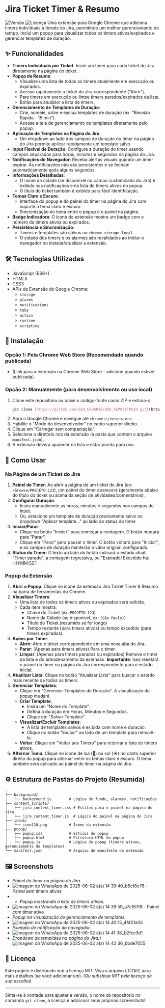 # Jira Ticket Timer & Resumo

![Versão](https://img.shields.io/badge/version-1.23-blue) ![Licença](https://img.shields.io/badge/license-MIT-green) Uma extensão para Google Chrome que adiciona timers individuais a tickets do Jira, permitindo um melhor gerenciamento de tempo. Inclui um popup para visualizar todos os timers ativos/expirados e gerenciar templates de duração.

## ✨ Funcionalidades

* **Timers Individuais por Ticket**: Inicie um timer para cada ticket do Jira diretamente na página do ticket.
* **Popup de Resumo**:
    * Visualize uma lista de todos os timers atualmente em execução ou expirados.
    * Acesse rapidamente o ticket do Jira correspondente ("Abrir").
    * Pare timers em execução ou limpe timers parados/expirados da lista.
    * Botão para atualizar a lista de timers.
* **Gerenciamento de Templates de Duração**:
    * Crie, nomeie, salve e exclua templates de duração (ex: "Reunião Rápida - 15 min").
    * Acesse a tela de gerenciamento de templates diretamente pelo popup.
* **Aplicação de Templates na Página do Jira**:
    * Um dropdown ao lado dos campos de duração do timer na página do Jira permite aplicar rapidamente um template salvo.
* **Input Flexível de Duração**: Configure a duração do timer usando campos separados para horas, minutos e segundos na página do Jira.
* **Notificações do Navegador**: Receba alertas visuais quando um timer expirar. As notificações não são persistentes e se fecham automaticamente após alguns segundos.
* **Informações Detalhadas**:
    * O nome da cidade (se disponível no campo customizado do Jira) é exibido nas notificações e na lista de timers ativos no popup.
    * O título do ticket também é exibido para fácil identificação.
* **Temas Claro e Escuro**:
    * Interface do popup e do painel do timer na página do Jira com suporte a tema claro e escuro.
    * Sincronização do tema entre o popup e o painel na página.
* **Badge Indicadora**: O ícone da extensão mostra um badge com o número de timers ativos ou expirados.
* **Persistência e Sincronização**:
    * Timers e templates são salvos no `chrome.storage.local`.
    * O estado dos timers e os alarmes são revalidados ao iniciar o navegador ou instalar/atualizar a extensão.

## 🛠️ Tecnologias Utilizadas

* JavaScript (ES6+)
* HTML5
* CSS3
* APIs de Extensão do Google Chrome:
    * `storage`
    * `alarms`
    * `notifications`
    * `tabs`
    * `action`
    * `runtime`
    * `scripting`

## 🚀 Instalação

### Opção 1: Pela Chrome Web Store (Recomendado quando publicada)

* (Link para a extensão na Chrome Web Store - adicione quando estiver publicada)

### Opção 2: Manualmente (para desenvolvimento ou uso local)

1.  Clone este repositório ou baixe o código-fonte como ZIP e extraia-o.
    ```bash
    git clone [https://github.com/SEU_USUARIO/SEU_REPOSITORIO.git](https://github.com/SEU_USUARIO/SEU_REPOSITORIO.git)
    ```
2.  Abra o Google Chrome e navegue até `chrome://extensions`.
3.  Habilite o "Modo do desenvolvedor" no canto superior direito.
4.  Clique em "Carregar sem compactação".
5.  Selecione o diretório raiz da extensão (a pasta que contém o arquivo `manifest.json`).
6.  A extensão deverá aparecer na lista e estar pronta para uso.

## 📖 Como Usar

### Na Página de um Ticket do Jira

1.  **Painel do Timer**: Ao abrir a página de um ticket do Jira (ex: `/browse/PROJETO-123`), um painel do timer aparecerá (geralmente abaixo do título do ticket ou acima da seção de atividades/comentários).
2.  **Configurar Duração**:
    * Insira manualmente as horas, minutos e segundos nos campos de input.
    * Ou, selecione um template de duração previamente salvo no dropdown "Aplicar template..." ao lado do status do timer.
3.  **Iniciar/Parar**:
    * Clique no botão "Iniciar" para começar a contagem. O botão mudará para "Parar".
    * Clique em "Parar" para pausar o timer. O botão voltará para "Iniciar", e os campos de duração manterão o valor original configurado.
4.  **Status do Timer**: O texto ao lado do botão indicará o estado atual: "Timer parado", a contagem regressiva, ou "Expirado! Excedido há: HH:MM:SS".

### Popup da Extensão

1.  **Abrir o Popup**: Clique no ícone da extensão Jira Ticket Timer & Resumo na barra de ferramentas do Chrome.
2.  **Visualizar Timers**:
    * Uma lista de todos os timers ativos ou expirados será exibida.
    * Cada item mostra:
        * Chave do Ticket (ex: `PROJETO-123`)
        * Nome da Cidade (se disponível, ex: `(São Paulo)`)
        * Título do Ticket (resumido se for longo)
        * Tempo restante (para timers ativos) ou tempo excedido (para timers expirados).
3.  **Ações por Timer**:
    * **Abrir**: Abre o ticket correspondente em uma nova aba do Jira.
    * **Parar**: (Apenas para timers ativos) Para o timer.
    * **Limpar**: (Apenas para timers parados ou expirados) Remove o timer da lista e do armazenamento da extensão. **Importante**: Isso resetará o painel do timer na página do Jira correspondente para o estado inicial.
4.  **Atualizar Lista**: Clique no botão "Atualizar Lista" para buscar o estado mais recente de todos os timers.
5.  **Gerenciar Templates**:
    * Clique em "Gerenciar Templates de Duração". A visualização do popup mudará.
    * **Criar Template**:
        * Insira um "Nome do Template".
        * Defina a duração em Horas, Minutos e Segundos.
        * Clique em "Salvar Template".
    * **Visualizar/Excluir Templates**:
        * A lista de templates salvos é exibida com nome e duração.
        * Clique no botão "Excluir" ao lado de um template para removê-lo.
    * **Voltar**: Clique em "Voltar aos Timers" para retornar à lista de timers ativos.
6.  **Alternar Tema**: Clique no ícone de lua (🌙) ou sol (☀️) no canto superior direito do popup para alternar entre os temas claro e escuro. O tema também será aplicado ao painel do timer na página do Jira.

## ⚙️ Estrutura de Pastas do Projeto (Resumida)

```
.
├── background/
│   └── background.js        # Lógica de fundo, alarmes, notificações
├── content_scripts/
│   ├── jira_content_timer.css # Estilos para o painel na página do Jira
│   └── jira_content_timer.js  # Lógica do painel na página do Jira
├── icons/
│   └── icon128.png          # Ícone da extensão
├── popup/
│   ├── popup.css            # Estilos do popup
│   ├── popup.html           # Estrutura HTML do popup
│   └── popup.js             # Lógica do popup (timers ativos, gerenciamento de templates)
└── manifest.json            # Arquivo de manifesto da extensão
```

## 🖼️ Screenshots

* *Painel do timer na página do Jira.*
* ![Imagem do WhatsApp de 2025-06-02 à(s) 14 39 40_b6cf8c76](https://github.com/user-attachments/assets/241cbf39-8547-40f7-aef3-4244b601eab0) - Painel sem timers ativos
* * *Popup mostrando a lista de timers ativos.*
* ![Imagem do WhatsApp de 2025-06-02 à(s) 14 39 59_a7c187f8](https://github.com/user-attachments/assets/29e193b7-818d-482c-9742-8b64b7d9182b) - Painel com timer ativo
* *Popup na visualização de gerenciamento de templates.*
* ![Imagem do WhatsApp de 2025-06-02 à(s) 14 40 15_4f401a03](https://github.com/user-attachments/assets/b8462a9c-6078-45e6-a701-2a9ac3ef12ca)
* *Exemplo de notificação do navegador.*
* ![Imagem do WhatsApp de 2025-06-02 à(s) 14 41 38_b2fce3d1](https://github.com/user-attachments/assets/0c017bef-221b-479a-8f5d-1e75e0a4c83e)
* *Dropdown de templates na página do Jira.)*
![Imagem do WhatsApp de 2025-06-02 à(s) 14 42 36_bbde7055](https://github.com/user-attachments/assets/8a0ca435-6201-47d5-81d6-c2b03795c4fe)

## 📜 Licença

Este projeto é distribuído sob a licença MIT. Veja o arquivo `LICENSE` para mais detalhes (se você adicionar um).
*(Ou substitua MIT pela licença de sua escolha)*

---

Sinta-se à vontade para ajustar a versão, o nome do repositório no comando `git clone`, a licença e adicionar seus próprios screenshots!
